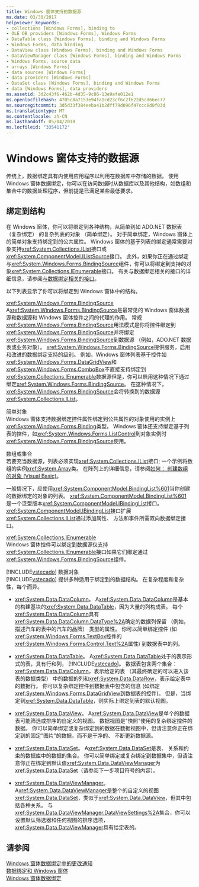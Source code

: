```yaml
---
title: Windows 窗体支持的数据源
ms.date: 03/30/2017
helpviewer_keywords:
- collections [Windows Forms], binding to
- OLE DB providers [Windows Forms], Windows Forms
- DataTable class [Windows Forms], binding and Windows Forms
- Windows Forms, data binding
- DataView class [Windows Forms], binding and Windows Forms
- DataViewManager class [Windows Forms], binding and Windows Forms
- Windows Forms, source data
- arrays [Windows Forms]
- data sources [Windows Forms]
- data providers [Windows Forms]
- DataSet class [Windows Forms], binding and Windows Forms
- data [Windows Forms], data providers
ms.assetid: 3d2c43f6-462b-4d35-9c86-13e9afe012e1
ms.openlocfilehash: 4705c8a7153e94fa1cd23cf6c2f622d5cd66ec77
ms.sourcegitcommit: 3d5d33f384eeba41b2dff79d096f47ccc8d8f03d
ms.translationtype: MT
ms.contentlocale: zh-CN
ms.lasthandoff: 05/04/2018
ms.locfileid: "33541172"
---
```

# <a name="data-sources-supported-by-windows-forms"></a>Windows 窗体支持的数据源
传统上，数据绑定具有内使用应用程序以利用在数据库中存储的数据。 使用 Windows 窗体数据绑定，你可以在访问数据时从数据库以及其他结构，如数组和集合中的数据处理程序，但前提是已满足某些最低要求。  
  
## <a name="structures-to-bind-to"></a>绑定到结构  
 在 Windows 窗体，你可以将绑定到各种结构，从简单到如 ADO.NET 数据表 （复杂绑定） 的复杂列表的对象 （简单绑定）。 对于简单绑定，Windows 窗体上的简单对象支持绑定到的公共属性。 Windows 窗体的基于列表的绑定通常需要对象支持<xref:System.Collections.IList>接口或<xref:System.ComponentModel.IListSource>接口。 此外，如果你正在通过绑定与<xref:System.Windows.Forms.BindingSource>组件，你可以将绑定到支持的对象<xref:System.Collections.IEnumerable>接口。 有关与数据绑定相关的接口的详细信息，请参阅[与数据绑定相关的接口](../../../docs/framework/winforms/interfaces-related-to-data-binding.md)。  
  
 以下列表显示了你可以将绑定到 Windows 窗体中的结构。  
  
 <xref:System.Windows.Forms.BindingSource>  
 A<xref:System.Windows.Forms.BindingSource>是最常见的 Windows 窗体数据源和数据源和 Windows 窗体控件之间的代理的作用。 常规<xref:System.Windows.Forms.BindingSource>用法模式是你将控件绑定到<xref:System.Windows.Forms.BindingSource>并将绑定<xref:System.Windows.Forms.BindingSource>到数据源 （例如，ADO.NET 数据表或业务对象）。 <xref:System.Windows.Forms.BindingSource>提供服务，启用和改进的数据绑定支持的级别。 例如，Windows 窗体列表基于控件如<xref:System.Windows.Forms.DataGridView>和<xref:System.Windows.Forms.ComboBox>不直接支持绑定到<xref:System.Collections.IEnumerable>数据源但是，你可以启用这种情况下通过绑定<xref:System.Windows.Forms.BindingSource>。 在这种情况下，<xref:System.Windows.Forms.BindingSource>会将转换到的数据源<xref:System.Collections.IList>。  
  
 简单对象  
 Windows 窗体支持数据绑定控件属性绑定到公共属性的对象使用的实例上<xref:System.Windows.Forms.Binding>类型。 Windows 窗体还支持绑定基于列表的控件，如<xref:System.Windows.Forms.ListControl>到对象实例时<xref:System.Windows.Forms.BindingSource>使用。  
  
 数组或集合  
 若要充当数据源，列表必须实现<xref:System.Collections.IList>接口; 一个示例将数组的实例<xref:System.Array>类。 在阵列上的详细信息，请参阅[如何： 创建数组的对象 (Visual Basic)](http://msdn.microsoft.com/library/6b64e069-0387-400c-9081-3bdc581020c3)。  
  
 一般情况下，应使用<xref:System.ComponentModel.BindingList%601>当你创建的数据绑定的对象的列表。 <xref:System.ComponentModel.BindingList%601> 是一个泛型版本<xref:System.ComponentModel.IBindingList>接口。 <xref:System.ComponentModel.IBindingList>接口扩展<xref:System.Collections.IList>通过添加属性、 方法和事件所需双向数据绑定接口。  
  
 <xref:System.Collections.IEnumerable>  
 Windows 窗体控件可以绑定到数据源仅支持<xref:System.Collections.IEnumerable>接口如果它们绑定通过<xref:System.Windows.Forms.BindingSource>组件。  
  
 [!INCLUDE[vstecado](../../../includes/vstecado-md.md)] 数据对象  
 [!INCLUDE[vstecado](../../../includes/vstecado-md.md)] 提供多种适用于绑定到的数据结构。 在复杂程度和复杂性，每个而异。  
  
-   <xref:System.Data.DataColumn>。 A<xref:System.Data.DataColumn>是基本的构建基块的<xref:System.Data.DataTable>，因为大量的列构成表。 每个<xref:System.Data.DataColumn>具有<xref:System.Data.DataColumn.DataType%2A>确定的数据列保留 （例如，描述汽车的表中的汽车的品牌） 类型的属性。 你可以简单绑定控件 (如<xref:System.Windows.Forms.TextBox>控件的<xref:System.Windows.Forms.Control.Text%2A>属性) 到数据表中的列。  
  
-   <xref:System.Data.DataTable>。 A<xref:System.Data.DataTable>处于的表示形式的表，具有行和列， [!INCLUDE[vstecado](../../../includes/vstecado-md.md)]。 数据表包含两个集合： <xref:System.Data.DataColumn>，表示给定的表 （其最终确定的可以进入该表的数据类型） 中的数据的列和<xref:System.Data.DataRow>，表示给定表中的数据行。 你可以复杂绑定控件到数据表中包含的信息 (如绑定<xref:System.Windows.Forms.DataGridView>到数据表的控件)。 但是，当绑定到<xref:System.Data.DataTable>，则实际上绑定到表的默认视图。  
  
-   <xref:System.Data.DataView>。 A<xref:System.Data.DataView>是单个的数据表可能筛选或排序的自定义的视图。 数据视图是"快照"使用的复杂绑定控件的数据。 你可以简单绑定或复杂绑定到的数据在数据视图中，但请注意你正在绑定到的固定"图片"的数据，而不是干净的、 不断更新数据源。  
  
-   <xref:System.Data.DataSet>。 A<xref:System.Data.DataSet>是表、 关系和约束的数据库中的数据的集合。 你可以简单绑定或复杂绑定到数据集中，但请注意你正在绑定到默认值<xref:System.Data.DataViewManager>为<xref:System.Data.DataSet>（请参阅下一步项目符号的内容）。  
  
-   <xref:System.Data.DataViewManager>。 A<xref:System.Data.DataViewManager>是整个的自定义的视图<xref:System.Data.DataSet>，类似于<xref:System.Data.DataView>，但其中包括各种关系。 与<xref:System.Data.DataViewManager.DataViewSettings%2A>集合，你可以设置默认筛选器和任何视图的排序选项，<xref:System.Data.DataViewManager>具有给定表的。  
  
## <a name="see-also"></a>请参阅  
 [Windows 窗体数据绑定中的更改通知](../../../docs/framework/winforms/change-notification-in-windows-forms-data-binding.md)  
 [数据绑定和 Windows 窗体](../../../docs/framework/winforms/data-binding-and-windows-forms.md)  
 [Windows 窗体数据绑定](../../../docs/framework/winforms/windows-forms-data-binding.md)
